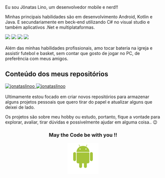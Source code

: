 Eu sou Jônatas Lino, um desenvolvedor mobile e nerd!!

Minhas principais habilidades são em desenvolvimento Android, Kotlin e Java. E secundariamente em beck-end utilizando C# no visual studio e também aplicativos .Net e multiplataformas.

<div>
  <img src="https://img.shields.io/badge/Android-3DDC84?style=for-the-badge&logo=android&logoColor=white" />
  <img src="https://img.shields.io/badge/Kotlin-0095D5?&style=for-the-badge&logo=kotlin&logoColor=white" />
  <img src="https://img.shields.io/badge/Java-ED8B00?style=for-the-badge&logo=openjdk&logoColor=white" />
  <img src="https://img.shields.io/badge/C%23-239120?style=for-the-badge&logo=c-sharp&logoColor=white" />
</div>
<br>
Além das minhas habilidades profissionais, amo tocar bateria na igreja e assistir futebol e basket, sem contar que gosto de jogar no PC, de preferência com meus amigos.

## Conteúdo dos meus repositórios

<div>
  <a href="https://github.com/alexfelipe">
    <img height="180em" src="https://github-readme-stats.vercel.app/api/top-langs/?username=jonataslinoo&layout=compact&theme=radical" alt="jonataslinoo"/>
    <img height="180em" src="https://github-readme-stats.vercel.app/api?username=jonataslinoo&show_icons=true&theme=radical" alt="jonataslinoo"/>
  </a>
</div>
<br>
Ultimamente estou focado em criar novos repositórios para armazenar alguns projetos pessoais que quero tirar do papel e atualizar alguns que deixei de lado. 

Os projetos são sobre meu hobby ou estudo, portanto, fique a vontade para explorar, avaliar, tirar dúvidas e possivelmente ajudar em alguma coisa.. 😉

<h3 align="center">May the Code be with you !!</h3>

<div align="center"><img alt="android" width="100" height="100" src="https://raw.githubusercontent.com/devicons/devicon/master/icons/android/android-original-wordmark.svg"/></div>
